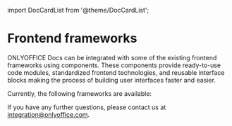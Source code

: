import DocCardList from '@theme/DocCardList';

# Frontend frameworks

ONLYOFFICE Docs can be integrated with some of the existing frontend frameworks using components. These components provide ready-to-use code modules, standardized frontend technologies, and reusable interface blocks making the process of building user interfaces faster and easier.

Currently, the following frameworks are available:

<DocCardList />

If you have any further questions, please contact us at integration@onlyoffice.com.
